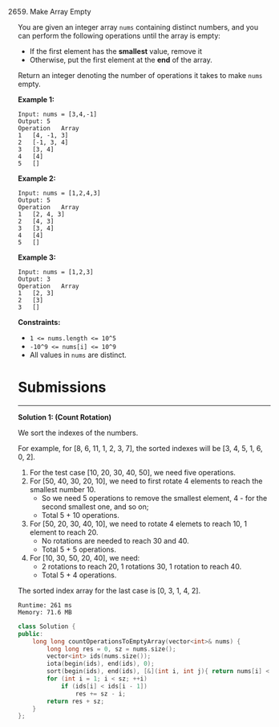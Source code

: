 2659. Make Array Empty

You are given an integer array `nums` containing distinct numbers, and you can perform the following operations until the array is empty:

* If the first element has the **smallest** value, remove it
* Otherwise, put the first element at the **end** of the array.

Return an integer denoting the number of operations it takes to make `nums` empty.

 

**Example 1:**
```
Input: nums = [3,4,-1]
Output: 5
Operation	Array
1	[4, -1, 3]
2	[-1, 3, 4]
3	[3, 4]
4	[4]
5	[]
```

**Example 2:**
```
Input: nums = [1,2,4,3]
Output: 5
Operation	Array
1	[2, 4, 3]
2	[4, 3]
3	[3, 4]
4	[4]
5	[]
```

**Example 3:**
```
Input: nums = [1,2,3]
Output: 3
Operation	Array
1	[2, 3]
2	[3]
3	[]
```

**Constraints:**

* `1 <= nums.length <= 10^5`
* `-10^9 <= nums[i] <= 10^9`
* All values in `nums` are distinct.

# Submissions
---
**Solution 1: (Count Rotation)**

We sort the indexes of the numbers.

For example, for [8, 6, 11, 1, 2, 3, 7], the sorted indexes will be [3, 4, 5, 1, 6, 0, 2].


1. For the test case [10, 20, 30, 40, 50], we need five operations.
2. For [50, 40, 30, 20, 10], we need to first rotate 4 elements to reach the smallest number 10.
    * So we need 5 operations to remove the smallest element, 4 - for the second smallest one, and so on;
    * Total 5 + 10 operations.
3. For [50, 20, 30, 40, 10], we need to rotate 4 elemets to reach 10, 1 element to reach 20.
    * No rotations are needed to reach 30 and 40.
    * Total 5 + 5 operations.
4. For [10, 30, 50, 20, 40], we need:
    * 2 rotations to reach 20, 1 rotations 30, 1 rotation to reach 40.
    * Total 5 + 4 operations.

The sorted index array for the last case is [0, 3, 1, 4, 2].

```
Runtime: 261 ms
Memory: 71.6 MB
```
```c++
class Solution {
public:
    long long countOperationsToEmptyArray(vector<int>& nums) {
        long long res = 0, sz = nums.size();
        vector<int> ids(nums.size());
        iota(begin(ids), end(ids), 0);
        sort(begin(ids), end(ids), [&](int i, int j){ return nums[i] < nums[j]; });
        for (int i = 1; i < sz; ++i)
            if (ids[i] < ids[i - 1])
                res += sz - i;
        return res + sz;
    }
};
```

